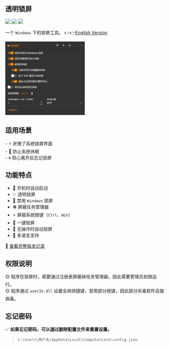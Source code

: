 ﻿## 透明锁屏  
<div>

![](https://img.shields.io/github/license/JiuLing-zhang/ComputerLock)
![](https://img.shields.io/github/actions/workflow/status/JiuLing-zhang/ComputerLock/release.yml)
[![](https://img.shields.io/github/v/release/JiuLing-zhang/ComputerLock)](https://github.com/JiuLing-zhang/ComputerLock/releases)

</div>

一个 `Windows` 下的锁屏工具。 👉👉[English Version](./README_en.md)  

<img src="https://github.com/JiuLing-zhang/ComputerLock/raw/main/resources/app.png" width="50%">

## 适用场景  
\- ⚡ 厌倦了系统锁屏界面  
\- 🌈 防止系统休眠  
\- 🌀 担心离开后忘记锁屏  

## 功能特点  
* 🎈 开机时自动启动 
* ✨ 透明锁屏 
* 🎉 禁用 `Windows` 锁屏 
* ⚽ 屏蔽任务管理器 
* ⭐ 屏蔽系统按键（`Ctrl`、`Win`） 
* 💖 一键锁屏 
* 🎁 无操作时自动锁屏 
* 💎 多语言支持

🍭 [查看完整版本记录](VERSION_HISTORY.md)  

## 权限说明  
🟡 程序在锁屏时，需要通过注册表屏蔽掉任务管理器，因此需要管理员权限运行。  
🟡 程序通过 `user32.dll` 设置全局快捷键、禁用部分按键，因此部分杀毒软件会报病毒。  

## 忘记密码  
✅ **如果忘记密码，可以通过删除配置文件来重置设置。**  
> `C:\Users\用户名\AppData\Local\ComputerLock\config.json`  
